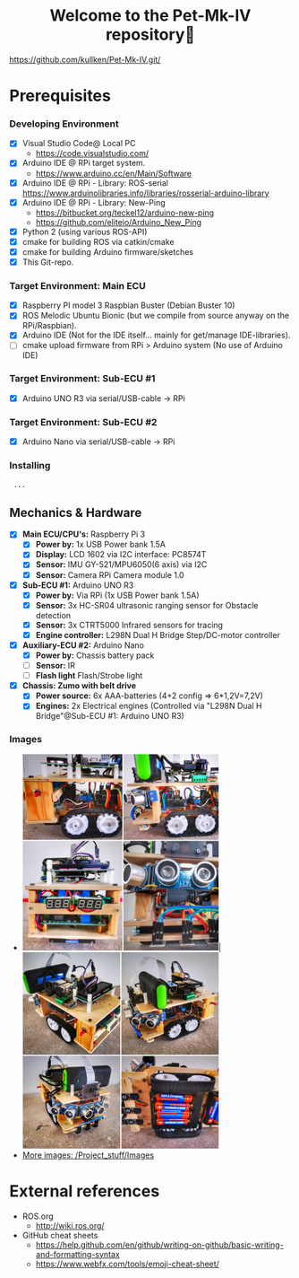 <h1 align="center">Welcome to the Pet-Mk-IV repository👋</h1>

 https://github.com/kullken/Pet-Mk-IV.git/



# Prerequisites
### Developing Environment
 - [X] Visual Studio Code@ Local PC
   - https://code.visualstudio.com/
 - [X] Arduino IDE @ RPi target system.
   - https://www.arduino.cc/en/Main/Software
 - [X] Arduino IDE @ RPi - Library: ROS-serial
   https://www.arduinolibraries.info/libraries/rosserial-arduino-library
 - [X] Arduino IDE @ RPi - Library: New-Ping 
   - https://bitbucket.org/teckel12/arduino-new-ping
   - https://github.com/eliteio/Arduino_New_Ping
 - [X] Python 2 (using various ROS-API)
 - [X] cmake for building ROS via catkin/cmake
 - [X] cmake for building Arduino firmware/sketches
 - [X] This Git-repo.
 
### Target Environment: Main ECU
 - [x] Raspberry PI model 3
       Raspbian Buster (Debian Buster 10)
 - [X] ROS Melodic Ubuntu Bionic (but we compile from source anyway on the RPi/Raspbian).
 - [X] Arduino IDE (Not for the IDE itself... mainly for get/manage IDE-libraries).
 - [ ] cmake upload firmware from RPi > Arduino system  (No use of Arduino IDE)
 
### Target Environment: Sub-ECU #1
 - [X] Arduino UNO R3 via serial/USB-cable -> RPi

### Target Environment: Sub-ECU #2
 - [X] Arduino Nano via serial/USB-cable -> RPi
 
### Installing
     ...

## Mechanics & Hardware
- [X] **Main ECU/CPU's:** Raspberry Pi 3
  - [X] **Power by:** 1x USB Power bank 1.5A
  - [x] **Display:** LCD 1602 via I2C interface: PC8574T
  - [x] **Sensor:** IMU GY-521/MPU6050(6 axis) via I2C
  - [x] **Sensor:** Camera RPi Camera module 1.0
- [X] **Sub-ECU #1:** Arduino UNO R3
  - [X] **Power by:** Via RPi (1x USB Power bank 1.5A)
  - [x] **Sensor:** 3x HC-SR04 ultrasonic ranging sensor for Obstacle detection
  - [x] **Sensor:** 3x CTRT5000 Infrared sensors for tracing
  - [x] **Engine controller:** L298N Dual H Bridge Step/DC-motor controller
- [X] **Auxiliary-ECU #2:** Arduino Nano
  - [X] **Power by:** Chassis battery pack 
  - [ ] **Sensor:** IR
  - [ ] **Flash light** Flash/Strobe light
- [X] **Chassis: Zumo with belt drive**
  - [x] **Power source:** 6x AAA-batteries (4+2 config => 6*1,2V=7,2V)
  - [X] **Engines:** 2x Electrical engines (Controlled via "L298N Dual H Bridge"@Sub-ECU #1: Arduino UNO R3)

### Images
- <img src="/Project_stuff/Images/2019-09-09_122618.jpg" width="350px">|<img src="/Project_stuff/Images/2019-09-09_122725.jpg" width="350px">
- [More images: /Project_stuff/Images](/Project_stuff/Images)

# External references
- ROS.org
  - http://wiki.ros.org/
- GitHub cheat sheets
  - https://help.github.com/en/github/writing-on-github/basic-writing-and-formatting-syntax
  - https://www.webfx.com/tools/emoji-cheat-sheet/
